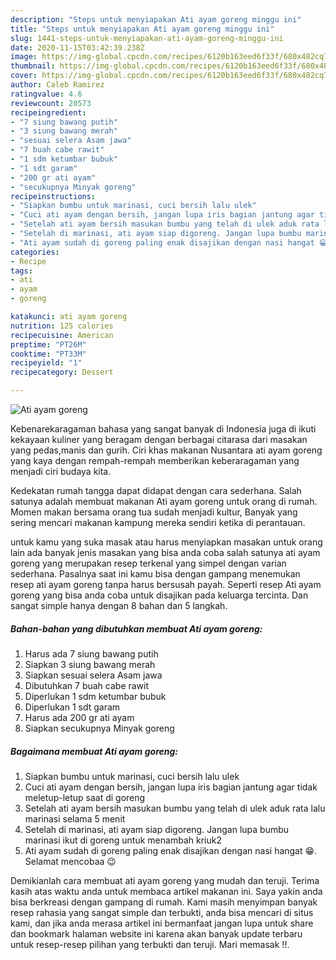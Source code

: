```yaml
---
description: "Steps untuk menyiapakan Ati ayam goreng minggu ini"
title: "Steps untuk menyiapakan Ati ayam goreng minggu ini"
slug: 1441-steps-untuk-menyiapakan-ati-ayam-goreng-minggu-ini
date: 2020-11-15T03:42:39.238Z
image: https://img-global.cpcdn.com/recipes/6120b163eed6f33f/680x482cq70/ati-ayam-goreng-foto-resep-utama.jpg
thumbnail: https://img-global.cpcdn.com/recipes/6120b163eed6f33f/680x482cq70/ati-ayam-goreng-foto-resep-utama.jpg
cover: https://img-global.cpcdn.com/recipes/6120b163eed6f33f/680x482cq70/ati-ayam-goreng-foto-resep-utama.jpg
author: Caleb Ramirez
ratingvalue: 4.6
reviewcount: 20573
recipeingredient:
- "7 siung bawang putih"
- "3 siung bawang merah"
- "sesuai selera Asam jawa"
- "7 buah cabe rawit"
- "1 sdm ketumbar bubuk"
- "1 sdt garam"
- "200 gr ati ayam"
- "secukupnya Minyak goreng"
recipeinstructions:
- "Siapkan bumbu untuk marinasi, cuci bersih lalu ulek"
- "Cuci ati ayam dengan bersih, jangan lupa iris bagian jantung agar tidak meletup-letup saat di goreng"
- "Setelah ati ayam bersih masukan bumbu yang telah di ulek aduk rata lalu marinasi selama 5 menit"
- "Setelah di marinasi, ati ayam siap digoreng. Jangan lupa bumbu marinasi ikut di goreng untuk menambah kriuk2"
- "Ati ayam sudah di goreng paling enak disajikan dengan nasi hangat 😁. Selamat mencobaa 😉"
categories:
- Recipe
tags:
- ati
- ayam
- goreng

katakunci: ati ayam goreng 
nutrition: 125 calories
recipecuisine: American
preptime: "PT26M"
cooktime: "PT33M"
recipeyield: "1"
recipecategory: Dessert

---
```



![Ati ayam goreng](https://img-global.cpcdn.com/recipes/6120b163eed6f33f/680x482cq70/ati-ayam-goreng-foto-resep-utama.jpg)

Kebenarekaragaman bahasa yang sangat banyak di Indonesia juga di ikuti kekayaan kuliner yang beragam dengan berbagai citarasa dari masakan yang pedas,manis dan gurih. Ciri khas makanan Nusantara ati ayam goreng yang kaya dengan rempah-rempah memberikan keberaragaman yang menjadi ciri budaya kita.




Kedekatan rumah tangga dapat didapat dengan cara sederhana. Salah satunya adalah membuat makanan Ati ayam goreng untuk orang di rumah. Momen makan bersama orang tua sudah menjadi kultur, Banyak yang sering mencari makanan kampung mereka sendiri ketika di perantauan.

untuk kamu yang suka masak atau harus menyiapkan masakan untuk orang lain ada banyak jenis masakan yang bisa anda coba salah satunya ati ayam goreng yang merupakan resep terkenal yang simpel dengan varian sederhana. Pasalnya saat ini kamu bisa dengan gampang menemukan resep ati ayam goreng tanpa harus bersusah payah.
Seperti resep Ati ayam goreng yang bisa anda coba untuk disajikan pada keluarga tercinta. Dan sangat simple hanya dengan 8 bahan dan 5 langkah.


<!--inarticleads1-->

##### Bahan-bahan yang dibutuhkan membuat Ati ayam goreng:

1. Harus ada 7 siung bawang putih
1. Siapkan 3 siung bawang merah
1. Siapkan sesuai selera Asam jawa
1. Dibutuhkan 7 buah cabe rawit
1. Diperlukan 1 sdm ketumbar bubuk
1. Diperlukan 1 sdt garam
1. Harus ada 200 gr ati ayam
1. Siapkan secukupnya Minyak goreng




<!--inarticleads2-->

##### Bagaimana membuat  Ati ayam goreng:

1. Siapkan bumbu untuk marinasi, cuci bersih lalu ulek
1. Cuci ati ayam dengan bersih, jangan lupa iris bagian jantung agar tidak meletup-letup saat di goreng
1. Setelah ati ayam bersih masukan bumbu yang telah di ulek aduk rata lalu marinasi selama 5 menit
1. Setelah di marinasi, ati ayam siap digoreng. Jangan lupa bumbu marinasi ikut di goreng untuk menambah kriuk2
1. Ati ayam sudah di goreng paling enak disajikan dengan nasi hangat 😁. Selamat mencobaa 😉




Demikianlah cara membuat ati ayam goreng yang mudah dan teruji. Terima kasih atas waktu anda untuk membaca artikel makanan ini. Saya yakin anda bisa berkreasi dengan gampang di rumah. Kami masih menyimpan banyak resep rahasia yang sangat simple dan terbukti, anda bisa mencari di situs kami, dan jika anda merasa artikel ini bermanfaat jangan lupa untuk share dan bookmark halaman website ini karena akan banyak update terbaru untuk resep-resep pilihan yang terbukti dan teruji. Mari memasak !!. 
